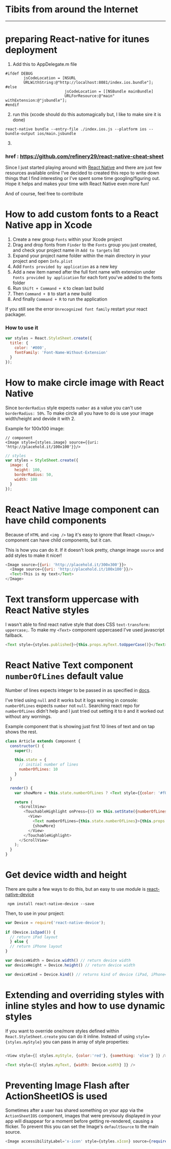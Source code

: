 # Tibits from around the Internet
--------------------------------
# preparing React-native for itunes deployment
1. Add this to AppDelegate.m file
```
#ifdef DEBUG
        jsCodeLocation = [NSURL
        URLWithString:@"http://localhost:8081/index.ios.bundle"];
#else
                          jsCodeLocation = [[NSBundle mainBundle]
                          URLForResource:@"main" withExtension:@"jsbundle"];
#endif
```
2. run this (xcode should do this automagically but, I like to make sire it is done)
```
react-native bundle --entry-file ./index.ios.js --platform ios --bundle-output ios/main.jsbundle
```
3. 



### href : https://github.com/refinery29/react-native-cheat-sheet

Since I just started playing around with [React Native](https://facebook.github.io/react-native/) and there are just few resources available online I've decided to created this repo to write down things that I find interesting or I've spent some time googling/figuring out. 
Hope it helps and makes your time with React Native even more fun!

And of course, feel free to contribute

# How to add custom fonts to a React Native app in Xcode

1. Create a new group `Fonts` within your Xcode project
2. Drag and drop fonts from `Finder` to the `Fonts` group you just created, and check your project name in `Add to targets` list
3. Expand your project name folder within the main directory in your project and open `Info.plist`
4. Add `Fonts provided by application` as a new key
5. Add a new item named after the full font name with extension under `Fonts provided by application` for each font you've added to the fonts folder
6. Run `Shift + Command + K` to clean last build
7. Then `Command + B` to start a new build
8. And finally `Command + R` to run the application

If you still see the error `Unrecognized font family` restart your react packager.

### How to use it

```Javascript
var styles = React.StyleSheet.create({
  title: {
    color: '#000',
    fontFamily: 'Font-Name-Without-Extension'
  }
});
```

# How to make circle image with React Native
Since `borderRadius` style expects `number` as a value you can't use `borderRadius: 50%`.
To make circle all you have to do is use your image width/height and devide it with 2.

Example for 100x100 image:

```Javacript
// component
<Image style={styles.image} source={{uri: 'http://placehold.it/100x100'}}/>
```

``` Javascript
// styles
var styles = StyleSheet.create({
  image: {
    height: 100,
    borderRadius: 50,
    width: 100
  }
});
```

# React Native Image component can have child components
Because of `HTML` and `<img />` tag it's easy to ignore that React `<Image/>` component can have child components, but it can.

This is how you can do it. If it doesn't look pretty, change image `source` and add styles to make it nicer!

```Javascript
<Image source={{uri: 'http://placehold.it/300x300'}}>
  <Image source={{uri: 'http://placehold.it/100x100'}}/>
  <Text>This is my text</Text>
</Image>
```

# Text transform uppercase with React Native styles
I wasn't able to find react native style that does CSS `text-transform: uppercase;`. To make my `<Text>` component uppercased I've used javascript fallback.

```Javascript
<Text style={styles.published}>{this.props.myText.toUpperCase()}</Text>
```

# React Native Text component `numberOfLines` default value
Number of lines expects integer to be passed in as specified in [docs](https://facebook.github.io/react-native/docs/text.html#numberoflines).

I've tried using `null` and it works but it logs warning in console: `numberOfLines` expects `number` not `null`.
Searching react repo for `numberOfLines` didn't help and I just tried out setting it to `0` and it worked out without any wornings.

Example component that is showing just first 10 lines of text and on tap shows the rest.

```javascript
class Article extends Component {
  constructor() {
    super();

    this.state = {
      // initial number of lines
      numberOfLines: 10
    }
  }

  render() {
    var showMore = this.state.numberOfLines ? <Text style={{color: '#f00'}}>{'SHOW MORE \u25BC'}</Text> : null;

    return (
      <ScrollView>
        <TouchableHighlight onPress={() => this.setState({numberOfLines:0})} >
          <View>
            <Text numberOfLines={this.state.numberOfLines}>{this.props.whateverLongText.youHave}</Text>
            {showMore}
          </View>
        </TouchableHighlight>
      </ScrollView>
    );
  }
}
```

# Get device width and height
There are quite a few ways to do this, but an easy to use module is [react-native-device](https://www.npmjs.com/package/react-native-device)

``` npm install react-native-device --save```

Then, to use in your project:

```Javascript
var Device = require('react-native-device');
    
if (Device.isIpad()) {
  // return iPad layout
  } else {
  // return iPhone layout
}

var deviceWidth = Device.width() // return device width
var deviceHeight = Device.height() // return device width

var deviceKind = Device.kind() // returns kind of device (iPad, iPhone4, iPhone6, etc...)

```

# Extending and overriding styles with inline styles and how to use dynamic styles
If you want to override one/more styles defined within `React.StyleSheet.create` you can do it inline.
Instead of using `style={styles.myStyle}` you can pass in array of style properties:

```Javascript

<View style={[ styles.myStyle, {color:'red'}, {something: 'else'} ]} />

<Text style={[ styles.myText, {width: Device.width} ]} />
```

# Preventing Image Flash after ActionSheetIOS is used
Sometimes after a user has shared something on your app via the `ActionSheetIOS` component, images that were previsouly displayed in your app will disappear for a moment before getting re-rendered, causing a flicker. To prevent this you can set the Image's `defaultSource` to the main source. 

```Javascript
<Image accessibilityLabel='x-icon' style={styles.xIcon} source={requireImage('x-icon')} defaultSource={requireImage('x-icon')} />
```

